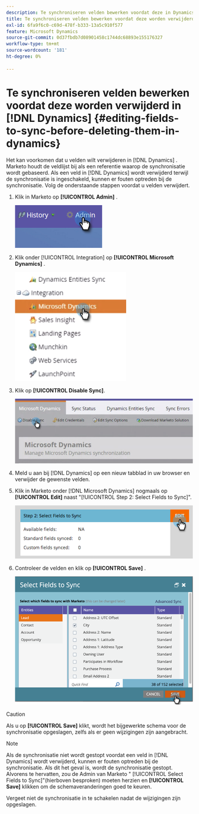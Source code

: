 ```yaml
---
description: Te synchroniseren velden bewerken voordat deze in Dynamics worden verwijderd - Marketo Docs - Productdocumentatie
title: Te synchroniseren velden bewerken voordat deze worden verwijderd in Dynamiek
exl-id: 6fa9f6c0-c69d-478f-b333-13a5c910f577
feature: Microsoft Dynamics
source-git-commit: 0d37fbdb7d08901458c1744dc68893e155176327
workflow-type: tm+mt
source-wordcount: '181'
ht-degree: 0%

---
```


# Te synchroniseren velden bewerken voordat deze worden verwijderd in [!DNL Dynamics] {#editing-fields-to-sync-before-deleting-them-in-dynamics}

Het kan voorkomen dat u velden wilt verwijderen in [!DNL Dynamics] . Marketo houdt de veldlijst bij als een referentie waarop de synchronisatie wordt gebaseerd. Als een veld in [!DNL Dynamics] wordt verwijderd terwijl de synchronisatie is ingeschakeld, kunnen er fouten optreden bij de synchronisatie. Volg de onderstaande stappen voordat u velden verwijdert.

1. Klik in Marketo op **[!UICONTROL Admin]** .

   ![](assets/sync-before-deleting-them-in-dynamics-1.png)

1. Klik onder [!UICONTROL Integration] op **[!UICONTROL Microsoft Dynamics]** .

   ![](assets/sync-before-deleting-them-in-dynamics-2.png)

1. Klik op **[!UICONTROL Disable Sync]**.

   ![](assets/sync-before-deleting-them-in-dynamics-3.png)

1. Meld u aan bij [!DNL Dynamics] op een nieuw tabblad in uw browser en verwijder de gewenste velden.

1. Klik in Marketo onder [!DNL Microsoft Dynamics] nogmaals op **[!UICONTROL Edit]** naast &quot;[!UICONTROL Step 2: Select Fields to Sync]&quot;.

   ![](assets/sync-before-deleting-them-in-dynamics-4.png)

1. Controleer de velden en klik op **[!UICONTROL Save]** .

   ![](assets/sync-before-deleting-them-in-dynamics-5.png)

>[!CAUTION]
>
>Als u op **[!UICONTROL Save]** klikt, wordt het bijgewerkte schema voor de synchronisatie opgeslagen, zelfs als er geen wijzigingen zijn aangebracht.

>[!NOTE]
>
>Als de synchronisatie niet wordt gestopt voordat een veld in [!DNL Dynamics] wordt verwijderd, kunnen er fouten optreden bij de synchronisatie. Als dit het geval is, wordt de synchronisatie gestopt. Alvorens te hervatten, zou de Admin van Marketo &quot; [!UICONTROL Select Fields to Sync]&quot;(hierboven besproken) moeten herzien en **[!UICONTROL Save]** klikken om de schemaveranderingen goed te keuren.

Vergeet niet de synchronisatie in te schakelen nadat de wijzigingen zijn opgeslagen.
